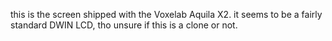 this is the screen shipped with the Voxelab Aquila X2.
it seems to be a fairly standard DWIN LCD, tho unsure if this is a clone or not.
